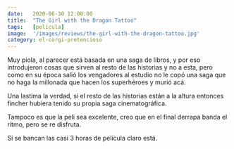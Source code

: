 ```yaml
---
date:   2020-06-30 12:00:00
title:  "The Girl with the Dragon Tattoo"
tags:   [pelicula]
image:  '/images/reviews/the-girl-with-the-dragon-tattoo.jpg'
category: el-corgi-pretencioso
---
```

Muy piola, al parecer está basada en una saga de libros, y por eso introdujeron cosas que sirven al resto de las historias y no a esta, pero como en su época salió los vengadores al estudio no le copó una saga que no haga la millonada que hacen los superhéroes y murió acá.

Una lastima la verdad, si el resto de las historias están a la altura entonces fincher hubiera tenido su propia saga cinematográfica.

Tampoco es que la peli sea excelente, creo que en el final derrapa banda el ritmo, pero se re disfruta.

Si se bancan las casi 3 horas de película claro está.
